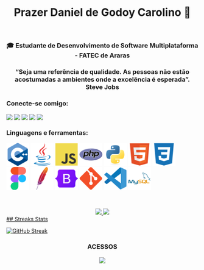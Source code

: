 <h1 align="center"><b>Prazer Daniel de Godoy Carolino 👋</b></h1>
<br>
<h3 align="center"><b>🎓 Estudante de Desenvolvimento de Software Multiplataforma - FATEC de Araras</b></h3>
<h3 align="center"><b>“Seja uma referência de qualidade. As pessoas não estão acostumadas a ambientes onde a excelência é esperada”. Steve Jobs</b></h3>
<h3 align="left">Conecte-se comigo:</h3>
<div align="left">
    <a href="https://www.linkedin.com/in/danielcarolino" target="blank"><img align="center"
            src="https://img.shields.io/badge/-LinkedIn-blue?style=flat-square&logo=Linkedin&logoColor=white"
            height="40" width="auto" /></a>
    <a href="mailto:daniel.carolino@fatec.sp.gov.br" target="blank"><img align="center"
            src="https://img.shields.io/badge/Microsoft%20Teams-6264A7?style=flat-square&logo=microsoft-teams&logoColor=white"
            height="40" width="auto" /></a>
    <a href="mailto:daniel.carolino@gmail.com" target="blank"><img align="center"
            src="https://img.shields.io/badge/Gmail-D14836?style=flat-square&logo=gmail&logoColor=white" height="40"
            width="auto" /></a>
    <a href="https://github.com/danielcarolino89" target="blank"><img align="center"
            src="https://img.shields.io/badge/-Github-000?style=flat-square&logo=Github&logoColor=white"
            height="40" width="auto" /></a>
    <a href="https://wa.me/5519996300297" target="blank"><img align="center"
            src="https://img.shields.io/badge/WhatsApp-25D366?style=flat-square&logo=whatsapp&logoColor=white"
            height="40" width="auto" /></a>
</div>
<h3 align="left">Linguagens e ferramentas:</h3>
<div align="left">
        <img alt="C++" title="C++" height="60" width="auto"
            src="https://raw.githubusercontent.com/devicons/devicon/master/icons/cplusplus/cplusplus-original.svg">
        <img alt="Java" title="C" height="60" width="auto"
            src="https://raw.githubusercontent.com/devicons/devicon/master/icons/java/java-original.svg">
        <img alt="Javascript" title="Javascript" height="60" width="auto"
            src="https://raw.githubusercontent.com/rewerp/icons/0e439a058630db63e7356bdb1af3189b2f772bd7/devicons/javascript-original.svg">
        <img alt="PHP" title="PHP" height="60" width="auto"
            src="https://raw.githubusercontent.com/devicons/devicon/master/icons/php/php-original.svg">
        <img alt="Python" title="Python" height="60" width="auto"
            src="https://raw.githubusercontent.com/devicons/devicon/master/icons/python/python-original.svg">
        <img alt="HTML" title="HTML" height="60" width="auto"
            src="https://raw.githubusercontent.com/rewerp/icons/0e439a058630db63e7356bdb1af3189b2f772bd7/devicons/html5-original.svg">
        <img alt="CSS" title="CSS" height="60" width="auto"
            src="https://raw.githubusercontent.com/rewerp/icons/0e439a058630db63e7356bdb1af3189b2f772bd7/devicons/css3-plain.svg">
        <img alt="Figma" title="Figma" height="60" width="auto"
            src="https://raw.githubusercontent.com/devicons/devicon/master/icons/figma/figma-original.svg">
        <img alt="Apache" title="Apache" height="60" width="auto"
            src="https://raw.githubusercontent.com/devicons/devicon/master/icons/apache/apache-original.svg">
        <img alt="Bootstrap" title="Bootstrap" height="60" width="auto"
            src="https://raw.githubusercontent.com/devicons/devicon/master/icons/bootstrap/bootstrap-original.svg">
        <img alt="Git" title="Git" height="60" width="auto"
            src="https://raw.githubusercontent.com/rewerp/icons/0e439a058630db63e7356bdb1af3189b2f772bd7/devicons/git-original.svg">
        <img alt="VSCode" title="VS Code" height="60" width="auto"
            src="https://raw.githubusercontent.com/rewerp/icons/ec13fe8d88a6c8acb8fd0275614fd9453bdd104b/devicons/vscode-original.svg">
        <img alt="MySQL" title="MySQL" height="60" width="auto"
            src="https://raw.githubusercontent.com/devicons/devicon/master/icons/mysql/mysql-original-wordmark.svg">
    </div>
    <br>

   ##
<div align="center">
  <a href="https://github.com/DanielCarolino89">
  <img height="180em" src="https://github-readme-stats.vercel.app/api?username=DanielCarolino89&show_icons=true&theme=radical&include_all_commits=true&count_private=true"/>
  <img height="180em" src="https://github-readme-stats.vercel.app/api/top-langs/?username=DanielCarolino89&layout=compact&langs_count=7&theme=radical"/>
</div>

<div> ## Streaks Stats

[![GitHub Streak](http://github-readme-streak-stats.herokuapp.com?user=DanielCarolino89&theme=dark&date_format=j%20M%5B%20Y%5D&show_icons=true&title_color=fff&icon_color=79ff97&text_color=9f9f9f&bg_color=151515)](https://git.io/streak-stats)
<br/></div>

<h3 align="center">ACESSOS</h3>
<p align="center"><img align="center" src="https://profile-counter.glitch.me/DanielCarolino89/count.svg" /></p>
<br>
